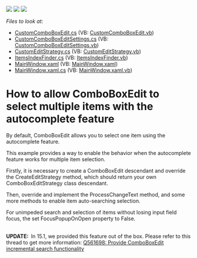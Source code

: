 <!-- default badges list -->
![](https://img.shields.io/endpoint?url=https://codecentral.devexpress.com/api/v1/VersionRange/128644302/14.1.5%2B)
[![](https://img.shields.io/badge/Open_in_DevExpress_Support_Center-FF7200?style=flat-square&logo=DevExpress&logoColor=white)](https://supportcenter.devexpress.com/ticket/details/E4226)
[![](https://img.shields.io/badge/📖_How_to_use_DevExpress_Examples-e9f6fc?style=flat-square)](https://docs.devexpress.com/GeneralInformation/403183)
<!-- default badges end -->
<!-- default file list -->
*Files to look at*:

* [CustomComboBoxEdit.cs](./CS/CustomCheckComboBox/CustomComboBoxEdit.cs) (VB: [CustomComboBoxEdit.vb](./VB/CustomCheckComboBox/CustomComboBoxEdit.vb))
* [CustomComboBoxEditSettings.cs](./CS/CustomCheckComboBox/CustomComboBoxEditSettings.cs) (VB: [CustomComboBoxEditSettings.vb](./VB/CustomCheckComboBox/CustomComboBoxEditSettings.vb))
* [CustomEditStrategy.cs](./CS/CustomCheckComboBox/CustomEditStrategy.cs) (VB: [CustomEditStrategy.vb](./VB/CustomCheckComboBox/CustomEditStrategy.vb))
* [ItemsIndexFinder.cs](./CS/CustomCheckComboBox/ItemsIndexFinder.cs) (VB: [ItemsIndexFinder.vb](./VB/CustomCheckComboBox/ItemsIndexFinder.vb))
* [MainWindow.xaml](./CS/CustomCheckComboBox/MainWindow.xaml) (VB: [MainWindow.xaml](./VB/CustomCheckComboBox/MainWindow.xaml))
* [MainWindow.xaml.cs](./CS/CustomCheckComboBox/MainWindow.xaml.cs) (VB: [MainWindow.xaml.vb](./VB/CustomCheckComboBox/MainWindow.xaml.vb))
<!-- default file list end -->
# How to allow ComboBoxEdit to select multiple items with the autocomplete feature


<p>By default, ComboBoxEdit allows you to select one item using the autocomplete feature.</p>
<p>This example provides a way to enable the behavior when the autocomplete feature works for multiple item selection.</p>
<p>Firstly, it is necessary to create a ComboBoxEdit descendant and override the CreateEditStrategy method, which should return your own ComboBoxEditStrategy class descendant.</p>
<p>Then, override and implement the ProcessChangeText method, and some more methods to enable item auto-searching selection.</p>
<p>For unimpeded search and selection of items without losing input field focus, the set FocusPopupOnOpen property to False.<br /><br /></p>
<p><strong>UPDATE: </strong> In 15.1, we provided this feature out of the box. Please refer to this thread to get more information: <a href="https://www.devexpress.com/Support/Center/p/Q561698">Q561698: Provide ComboBoxEdit incremental search functionality </a></p>

<br/>



